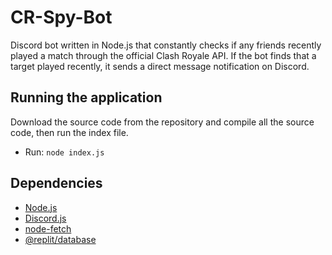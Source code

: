 # CR-Spy-Bot
Discord bot written in Node.js that constantly checks if any friends recently played a match through the official Clash Royale API.
If the bot finds that a target played recently, it sends a direct message notification on Discord.


## Running the application
Download the source code from the repository and compile all the source code, then run the index file.

* Run: `node index.js`


## Dependencies
* [Node.js](https://nodejs.org/en/)
* [Discord.js](https://discord.js.org/#/)
* [node-fetch](https://www.npmjs.com/package/node-fetch)
* [@replit/database](https://www.npmjs.com/package/@replit/database)
